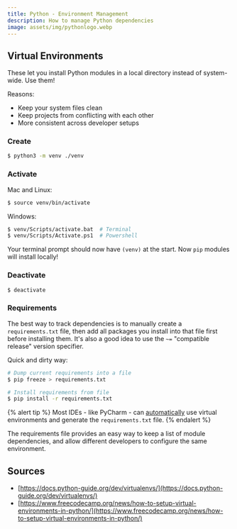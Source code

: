 ```yaml
---
title: Python - Environment Management
description: How to manage Python dependencies
image: assets/img/pythonlogo.webp
---
```


## Virtual Environments

These let you install Python modules in a local directory instead of system-wide. Use them!

Reasons:
- Keep your system files clean
- Keep projects from conflicting with each other
- More consistent across developer setups

### Create

```bash
$ python3 -m venv ./venv
```

### Activate

Mac and Linux:
```bash
$ source venv/bin/activate
```

Windows:
```bash
$ venv/Scripts/activate.bat  # Terminal
$ venv/Scripts/Activate.ps1  # Powershell
```

Your terminal prompt should now have `(venv)` at the start. Now `pip` modules will install locally!

### Deactivate

```bash
$ deactivate
```

### Requirements

The best way to track dependencies is to manually create a `requirements.txt` file, then add all packages you install into that file first before installing them. It's also a good idea to use the `~=` "compatible release" version specifier.

Quick and dirty way:
```bash
# Dump current requirements into a file
$ pip freeze > requirements.txt

# Install requirements from file
$ pip install -r requirements.txt
```

{% alert tip %}
Most IDEs - like PyCharm - can [automatically](https://www.jetbrains.com/help/pycharm/managing-dependencies.html) use virtual environments and generate the `requirements.txt` file.
{% endalert %}

The requirements file provides an easy way to keep a list of module dependencies, and allow different developers to configure the same environment.

## Sources

- [https://docs.python-guide.org/dev/virtualenvs/](https://docs.python-guide.org/dev/virtualenvs/)
- [https://www.freecodecamp.org/news/how-to-setup-virtual-environments-in-python/](https://www.freecodecamp.org/news/how-to-setup-virtual-environments-in-python/)

